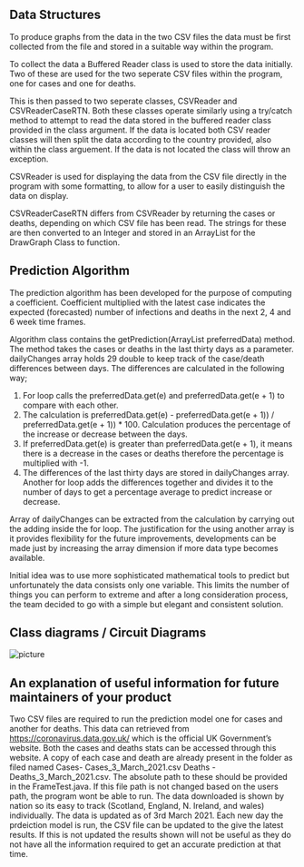 ## Data Structures

To produce graphs from the data in the two CSV files the data must be first collected from the file and stored in a suitable way within the program.

To collect the data a Buffered Reader class is used to store the data initially. Two of these are used for the two seperate CSV files within the program, one for cases and one for deaths.

This is then passed to two seperate classes, CSVReader and CSVReaderCaseRTN. Both these classes operate similarly using a try/catch method to attempt to read the data stored in the buffered reader class provided in the class argument. If the data is located both CSV reader classes will then split the data according to the country provided, also within the class arguement. If the data is not located the class will throw an exception.

CSVReader is used for displaying the data from the CSV file directly in the program with some formatting, to allow for a user to easily distinguish the data on display. 

CSVReaderCaseRTN differs from CSVReader by returning the cases or deaths, depending on which CSV file has been read. The strings for these are then converted to an Integer and stored in an ArrayList for the DrawGraph Class to function.

## Prediction Algorithm

The prediction algorithm has been developed for the purpose of computing a coefficient. Coefficient multiplied with the latest case indicates the expected (forecasted) number of infections and deaths in the next 2, 4 and 6 week time frames.

Algorithm class contains the getPrediction(ArrayList<Integer> preferredData) method. The method takes the cases or deaths in the last thirty days as a parameter. dailyChanges array holds 29 double to keep track of the case/death differences between days. The differences are calculated in the following way;

1. For loop calls the preferredData.get(e) and preferredData.get(e + 1) to compare with each other.
2. The calculation is preferredData.get(e) - preferredData.get(e + 1)) / preferredData.get(e + 1)) * 100. Calculation produces the percentage of the increase or decrease between the days.
3. If preferredData.get(e) is greater than preferredData.get(e + 1), it means there is a decrease in the cases or deaths therefore the percentage is multiplied with -1.
4. The differences of the last thirty days are stored in dailyChanges array. Another for loop adds the differences together and divides it to the number of days to get a percentage average to predict increase or decrease.

Array of dailyChanges can be extracted from the calculation by carrying out the adding inside the for loop. The justification for the using another array is it provides flexibility for the future improvements, developments can be made just by increasing the array dimension if more data type becomes available.

Initial idea was to use more sophisticated mathematical tools to predict but unfortunately the data consists only one variable. This limits the number of things you can perform to extreme and after a long consideration process, the team decided to go with a simple but elegant and consistent solution.

## Class diagrams / Circuit Diagrams

![picture](Final/Pictures/ProjectManagement/class_diagram.JPG)

## An explanation of useful information for future maintainers of your product
Two CSV files are required to run the prediction model one for cases and another for deaths. This data can retrieved from https://coronavirus.data.gov.uk/ which is the official UK Government’s website. Both the cases and deaths stats can be accessed through this website. A copy of each case and death are already present in the folder as filed named 
Cases- Cases_3_March_2021.csv
Deaths -Deaths_3_March_2021.csv.
The absolute path to these should be provided in the FrameTest.java. If this file path is not changed based on the users path, the program wont be able to run.
The data downloaded is shown by nation so its easy to track (Scotland, England, N. Ireland, and wales) individually. The data is updated as of 3rd March 2021. Each new day the prdeiction model is run, the CSV file can be updated to the give the latest results. If this is not updated the results shown will not be useful as they do not have all the information required to get an accurate prediction at that time.
